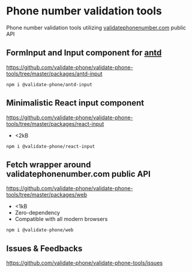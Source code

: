 # Phone number validation tools

Phone number validation tools utilizing <a href="https://validatephonenumber.com">validatephonenumber.com</a> public API

## FormInput and Input component for <a href="https://ant.design/components/input/" rel="noopener noreferrer nofollow" target="_blank">antd</a>

<a href="https://github.com/validate-phone/validate-phone-tools/tree/master/packages/antd-input">https://github.com/validate-phone/validate-phone-tools/tree/master/packages/antd-input</a>

```
npm i @validate-phone/antd-input
```

## Minimalistic React input component

<a href="https://github.com/validate-phone/validate-phone-tools/tree/master/packages/react-input">https://github.com/validate-phone/validate-phone-tools/tree/master/packages/react-input</a>

- <2kB

```
npm i @validate-phone/react-input
```

## Fetch wrapper around validatephonenumber.com public API

<a href="https://github.com/validate-phone/validate-phone-tools/tree/master/packages/web">https://github.com/validate-phone/validate-phone-tools/tree/master/packages/web</a>

- <1kB
- Zero-dependency
- Compatible with all modern browsers

```
npm i @validate-phone/web
```

## Issues & Feedbacks

https://github.com/validate-phone/validate-phone-tools/issues
